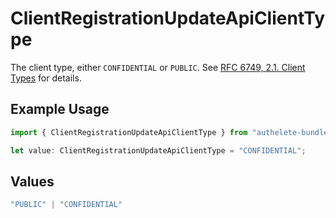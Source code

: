 # ClientRegistrationUpdateApiClientType

The client type, either `CONFIDENTIAL` or `PUBLIC`. See [RFC 6749, 2.1. Client Types](https://datatracker.ietf.org/doc/html/rfc6749#section-2.1)
for details.


## Example Usage

```typescript
import { ClientRegistrationUpdateApiClientType } from "authelete-bundled/models/operations";

let value: ClientRegistrationUpdateApiClientType = "CONFIDENTIAL";
```

## Values

```typescript
"PUBLIC" | "CONFIDENTIAL"
```